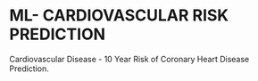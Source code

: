 # ML- CARDIOVASCULAR RISK PREDICTION
Cardiovascular Disease - 10 Year Risk of Coronary Heart Disease Prediction.
